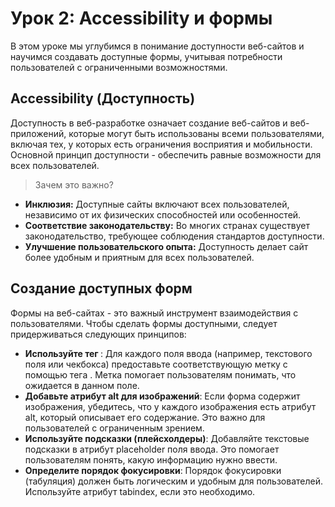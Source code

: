 # Урок 2: Accessibility и формы

В этом уроке мы углубимся в понимание доступности веб-сайтов и научимся создавать доступные формы, учитывая потребности пользователей с ограниченными возможностями.

## Accessibility (Доступность)

Доступность в веб-разработке означает создание веб-сайтов и веб-приложений, которые могут быть использованы всеми пользователями, включая тех, у которых есть ограничения восприятия и мобильности. Основной принцип доступности - обеспечить равные возможности для всех пользователей.

>Зачем это важно?

* **Инклюзия:** Доступные сайты включают всех пользователей, независимо от их физических способностей или особенностей.
* **Соответствие законодательству:** Во многих странах существует законодательство, требующее соблюдения стандартов доступности.
* **Улучшение пользовательского опыта:** Доступность делает сайт более удобным и приятным для всех пользователей.

## Создание доступных форм

Формы на веб-сайтах - это важный инструмент взаимодействия с пользователями. Чтобы сделать формы доступными, следует придерживаться следующих принципов:

* **Используйте тег <label>**: Для каждого поля ввода (например, текстового поля или чекбокса) предоставьте соответствующую метку с помощью тега <label>. Метка помогает пользователям понимать, что ожидается в данном поле.
* **Добавьте атрибут alt для изображений**: Если форма содержит изображения, убедитесь, что у каждого изображения есть атрибут alt, который описывает его содержание. Это важно для пользователей с ограниченным зрением.
* **Используйте подсказки (плейсхолдеры)**: Добавляйте текстовые подсказки в атрибут placeholder поля ввода. Это помогает пользователям понять, какую информацию нужно ввести.
* **Определите порядок фокусировки**: Порядок фокусировки (табуляция) должен быть логическим и удобным для пользователей. Используйте атрибут tabindex, если это необходимо.
